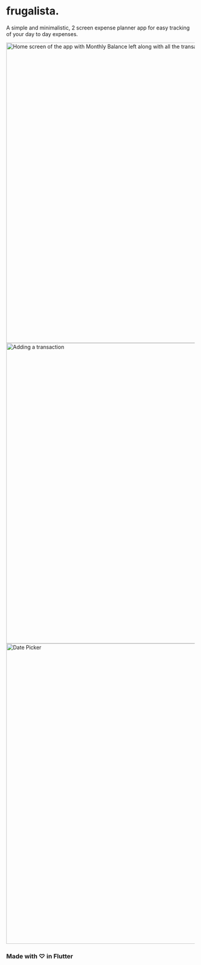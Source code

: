 # frugalista.

A simple and minimalistic, 2 screen expense planner app for easy tracking of your day to day expenses.

<img src="https://github.com/shxntanu/frugalista/blob/main/screenshots/HomeScreen.png?raw=true" alt="Home screen of the app with Monthly Balance left along with all the transactions" style="height:800px"/> <img src="https://github.com/shxntanu/frugalista/blob/main/screenshots/AddTransactionScreen.png?raw=true" alt="Adding a transaction" style="height:800px"/> <img src="https://github.com/shxntanu/frugalista/blob/main/screenshots/DatePicker.png?raw=true" alt="Date Picker" style="height:800px"/>

### Made with ♡ in Flutter
